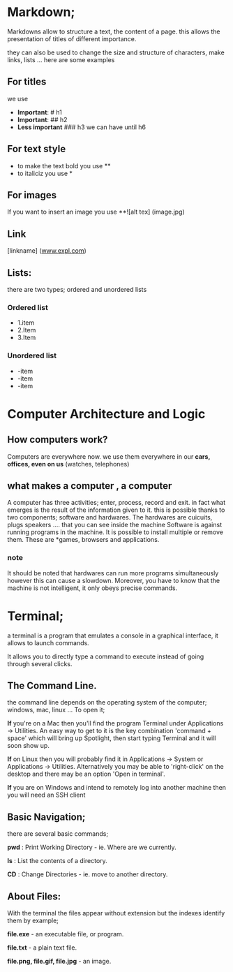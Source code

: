 # Markdown;
Markdowns allow to structure a text, the content of a page.
this allows the presentation of titles of different importance. 

they can also be used to change the size and structure of characters, make links, lists ...
here are some examples
## For titles
we use

- **Important**: # h1
- **Important**: ## h2
- **Less important** ### h3
we can have until h6
## For text style
- to make the text bold you use **
- to italiciz you use * 
## For images
If you want to insert an image you use **![alt tex] (image.jpg)
## Link
[linkname] (www.expl.com)
## Lists:
there are two types; ordered and unordered lists
### Ordered list
- 1.item
- 2.Item
- 3.Item
### Unordered list
- -item
- -item
- -item


# Computer Architecture and Logic

## How computers work? 

Computers are everywhere now.
we use them everywhere
in our **cars, offices, even on us** (watches, telephones)
## what makes a computer , a computer 

A computer has three activities; enter, process, record and exit.
in fact what emerges is the result of the information given to it.
this is possible thanks to two components; software and hardwares.
The hardwares are cuicuits, plugs speakers .... that you can see inside the machine
Software is against running programs in the machine.
It is possible to install multiple or remove them.
These are *games, browsers and applications.
### note 
It should be noted that hardwares can run more programs simultaneously however this can cause a slowdown.
Moreover, you have to know that the machine is not intelligent, it only obeys precise commands.

# Terminal;
a terminal is a program that emulates a console in a graphical interface, it allows to launch commands. 

It allows you to directly type a command to execute instead of going through several clicks.
## The Command Line.
the command line depends on the operating system of the computer; windows, mac, linux ...
To open it;

**If** you're on a Mac then you'll find the program Terminal under Applications -> Utilities. An easy way to get to it is the key combination 'command + space' which will bring up Spotlight, then start typing Terminal and it will soon show up.

**If** on Linux then you will probably find it in Applications -> System or Applications -> Utilities. Alternatively you may be able to 'right-click' on the desktop and there may be an option 'Open in terminal'.

**If** you are on Windows and intend to remotely log into another machine then you will need an SSH client
## Basic Navigation;
there are several basic commands;

**pwd** : Print Working Directory - ie. Where are we currently.

**ls** : List the contents of a directory.

**CD** : Change Directories - ie. move to another directory.

## About Files:
With the terminal the files appear without extension
but the indexes identify them
by example;

**file.exe** - an executable file, or program.

**file.txt** - a plain text file.

**file.png, file.gif, file.jpg** - an image.
